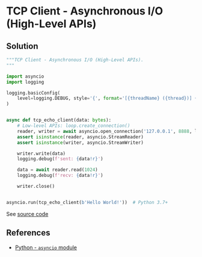 # TCP Client - Asynchronous I/O (High-Level APIs)

## Solution

```python
"""TCP Client - Asynchronous I/O (High-Level APIs).
"""

import asyncio
import logging

logging.basicConfig(
    level=logging.DEBUG, style='{', format='[{threadName} ({thread})] {message}'
)


async def tcp_echo_client(data: bytes):
    # Low-level APIs: loop.create_connection()
    reader, writer = await asyncio.open_connection('127.0.0.1', 8888, limit=2**16)
    assert isinstance(reader, asyncio.StreamReader)
    assert isinstance(writer, asyncio.StreamWriter)

    writer.write(data)
    logging.debug(f'sent: {data!r}')

    data = await reader.read(1024)
    logging.debug(f'recv: {data!r}')

    writer.close()


asyncio.run(tcp_echo_client(b'Hello World!'))  # Python 3.7+
```

See [source code](https://github.com/leven-cn/python-cookbook/blob/main/examples/core/tcp_client_asyncio_high_api.py)

## References

- [Python - `asyncio` module](https://docs.python.org/3/library/asyncio.html)
